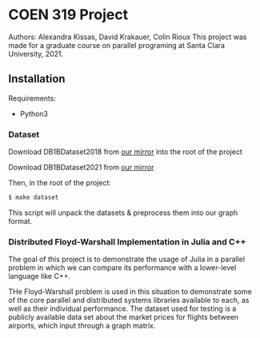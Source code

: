 # COEN 319 Project
Authors: Alexandra Kissas, David Krakauer, Colin Rioux
This project was made for a graduate course on parallel programing at Santa Clara University, 2021.

## Installation
Requirements:
- Python3

### Dataset
Download DB1BDataset2018 from [our mirror](https://drive.google.com/file/d/19sXIK9Zo7ZZ2VoEBTIejD-cYezjQXATe/view?usp=sharing) into the root of the project

Download DB1BDataset2021 from [our mirror](https://drive.google.com/file/d/1-eumEXlShRpxW78l6ernpc0wC5BCH6g7/view?usp=sharing)

Then, in the root of the project:
```bash
$ make dataset
```
This script will unpack the datasets & preprocess them into our graph format.

### Distributed Floyd-Warshall Implementation in Julia and C++
The goal of this project is to demonstrate the usage of Julia in a parallel problem
in which we can compare its performance with a lower-level language like C++.

THe Floyd-Warshall problem is used in this situation to demonstrate some of the core
parallel and distributed systems libraries available to each, as well as their individual
performance. The dataset used for testing is a publicly available data set about the market prices for flights between airports, which input through a graph matrix.